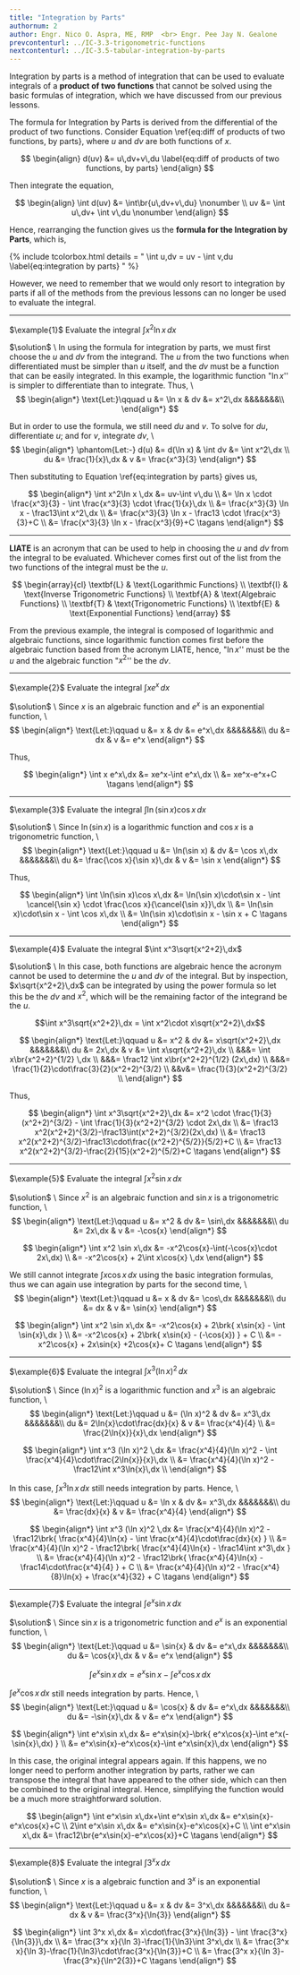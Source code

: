 ```yaml
---
title: "Integration by Parts"
authornum: 2
author: Engr. Nico O. Aspra, ME, RMP  <br> Engr. Pee Jay N. Gealone
prevcontenturl: ../IC-3.3-trigonometric-functions
nextcontenturl: ../IC-3.5-tabular-integration-by-parts
---
```




Integration by parts is a method of integration that can be used to evaluate integrals of a **product of two functions** that cannot be solved using the basic formulas of integration, which we have discussed from our previous lessons.

The formula for Integration by Parts is derived from the differential of the product of two functions. Consider Equation \ref{eq:diff of products of two functions, by parts}, where $u$ and $dv$ are both functions of $x$.

$$
\begin{align}
	d(uv) &= u\,dv+v\,du \label{eq:diff of products of two functions, by parts}
\end{align}
$$

Then integrate the equation,

$$
\begin{align}
	\int d(uv) &= \int\br{u\,dv+v\,du} \nonumber \\
	uv &= \int u\,dv+ \int v\,du \nonumber
\end{align}
$$

Hence, rearranging the function gives us the **formula for the Integration by Parts**, which is,

{% include tcolorbox.html
    details = "
        \int u\,dv = uv - \int v\,du
        \label{eq:integration by parts}
    "
%}

However, we need to remember that we would only resort to integration by parts if all of the methods from the previous lessons can no longer be used to evaluate the integral.



---
$\example{1}$
Evaluate the integral $\int x^2\ln x \,dx$

$\solution$ \\
In using the formula for integration by parts, we must first choose the $u$ and $dv$ from the integrand. The $u$ from the two functions when differentiated must be simpler than $u$ itself, and the $dv$ must be a function that can be easily integrated. In this example, the logarithmic function "$\ln x$'' is simpler to differentiate than to integrate. Thus, \\
$$
\begin{align*}
	\text{Let:}\qquad u &= \ln x &  dv &= x^2\,dx &&&&&&&\\
\end{align*}
$$

But in order to use the formula, we still need $du$ and $v$. To solve for $du$, differentiate $u$; and for $v$, integrate $dv$, \\
$$
\begin{align*}
	\phantom{Let:-} d(u) &= d(\ln x) &  \int dv &= \int x^2\,dx \\
	du &= \frac{1}{x}\,dx & v &= \frac{x^3}{3}
\end{align*}
$$

Then substituting to Equation \ref{eq:integration by parts} gives us,

$$
\begin{align*}
	\int x^2\ln x \,dx &= uv-\int v\,du \\
        &= \ln x \cdot \frac{x^3}{3} - \int \frac{x^3}{3} \cdot \frac{1}{x}\,dx \\
        &= \frac{x^3}{3} \ln x - \frac13\int x^2\,dx \\
        &= \frac{x^3}{3} \ln x - \frac13 \cdot \frac{x^3}{3}+C \\
        &= \frac{x^3}{3} \ln x - \frac{x^3}{9}+C		\tagans
\end{align*}
$$


---

**LIATE** is an acronym that can be used to help in choosing the $u$ and $dv$ from the integral to be evaluated. Whichever comes first out of the list from the two functions of the integral must be the $u$.

$$
\begin{array}{cl}
    \textbf{L} & \text{Logarithmic Functions} \\
    \textbf{I} & \text{Inverse Trigonometric Functions} \\
    \textbf{A} & \text{Algebraic Functions} \\
    \textbf{T} & \text{Trigonometric Functions} \\
    \textbf{E} & \text{Exponential Functions}
\end{array}
$$

From the previous example, the integral is composed of logarithmic and algebraic functions, since logarithmic function comes first before the algebraic function based from the acronym LIATE, hence, "$\ln x$'' must be the $u$ and the algebraic function "$x^2$'' be the $dv$.


---
$\example{2}$
Evaluate the integral $\int x e^x\,dx$

$\solution$ \\
Since $x$ is an algebraic function and $e^x$ is an exponential function, \\
$$
\begin{align*}
	\text{Let:}\qquad u &= x &  dv &= e^x\,dx &&&&&&&\\
	du &= dx & v &= e^x
\end{align*}
$$

Thus,

$$
\begin{align*}
	\int x e^x\,dx &= xe^x-\int e^x\,dx \\
	&= xe^x-e^x+C	\tagans
\end{align*}
$$




---
$\example{3}$
Evaluate the integral $\int \ln(\sin x)\cos x\,dx$

$\solution$ \\
Since $\ln(\sin x)$ is a logarithmic function and $\cos x$ is a trigonometric function, \\
$$
\begin{align*}
	\text{Let:}\qquad u &= \ln(\sin x) &  dv &= \cos x\,dx &&&&&&&\\
	du &= \frac{\cos x}{\sin x}\,dx & v &= \sin x
\end{align*}
$$

Thus,

$$
\begin{align*}
	\int \ln(\sin x)\cos x\,dx &= \ln(\sin x)\cdot\sin x - \int \cancel{\sin x} \cdot \frac{\cos x}{\cancel{\sin x}}\,dx \\
	&= \ln(\sin x)\cdot\sin x - \int \cos x\,dx \\
	&= \ln(\sin x)\cdot\sin x - \sin x + C		\tagans
\end{align*}
$$



---
$\example{4}$
Evaluate the integral $\int x^3\sqrt{x^2+2}\,dx$

$\solution$ \\
In this case, both functions are algebraic hence the acronym cannot be used to determine the $u$ and $dv$ of the integral. But by inspection, $x\sqrt{x^2+2}\,dx$ can be integrated by using the power formula so let this be the $dv$ and $x^2$, which will be the remaining factor of the integrand be the $u$.

$$\int x^3\sqrt{x^2+2}\,dx = \int x^2\cdot x\sqrt{x^2+2}\,dx$$

$$
\begin{align*}
	\text{Let:}\qquad u &= x^2 &  dv &= x\sqrt{x^2+2}\,dx &&&&&&&\\
	du &= 2x\,dx & v &= \int x\sqrt{x^2+2}\,dx \\
	&&&= \int x\br{x^2+2}^{1/2} \,dx \\
	&&&= \frac12 \int x\br{x^2+2}^{1/2} (2x\,dx) \\
	&&&= \frac{1}{2}\cdot\frac{3}{2}(x^2+2)^{3/2} \\
	&&v&= \frac{1}{3}(x^2+2)^{3/2} \\
\end{align*}
$$

Thus, 

$$
\begin{align*}
	\int x^3\sqrt{x^2+2}\,dx &= x^2 \cdot \frac{1}{3}(x^2+2)^{3/2} - \int \frac{1}{3}(x^2+2)^{3/2} \cdot 2x\,dx \\
	&= \frac13 x^2(x^2+2)^{3/2}-\frac13\int(x^2+2)^{3/2}(2x\,dx) \\
	&= \frac13 x^2(x^2+2)^{3/2}-\frac13\cdot\frac{(x^2+2)^{5/2}}{5/2}+C \\
	&= \frac13 x^2(x^2+2)^{3/2}-\frac{2}{15}(x^2+2)^{5/2}+C		\tagans
\end{align*}
$$



---
$\example{5}$
Evaluate the integral $\int x^2 \sin x \,dx$

$\solution$ \\
Since $x^2$ is an algebraic function and $\sin x$ is a trigonometric function, \\
$$
\begin{align*}
	\text{Let:}\qquad u &= x^2 &  dv &= \sin\,dx &&&&&&&\\
	du &= 2x\,dx & v &= -\cos{x}
\end{align*}
$$

$$
\begin{align*}
	\int x^2 \sin x\,dx &= -x^2\cos{x}-\int(-\cos{x}\cdot 2x\,dx) \\
	&= -x^2\cos{x} + 2\int x\cos{x} \,dx
\end{align*}
$$

We still cannot integrate $\int x\cos{x}\,dx$ using the basic integration formulas, thus we can again use integration by parts for the second time, \\
$$
\begin{align*}
	\text{Let:}\qquad u &= x &  dv &= \cos\,dx &&&&&&&\\
	du &= dx & v &= \sin{x}
\end{align*}
$$

$$
\begin{align*}
	\int x^2 \sin x\,dx &= -x^2\cos{x} + 2\brk{ x\sin{x} - \int \sin{x}\,dx } \\
	&= -x^2\cos{x} + 2\brk{ x\sin{x} - (-\cos{x}) } + C \\
	&= -x^2\cos{x} + 2x\sin{x} +2\cos{x}+ C		\tagans
\end{align*}
$$



---
$\example{6}$
Evaluate the integral $\int x^3 (\ln x)^2 \,dx$

$\solution$ \\
Since $(\ln x)^2$ is a logarithmic function and $x^3$ is an algebraic function, \\
$$
\begin{align*}
	\text{Let:}\qquad u &= (\ln x)^2 &  dv &= x^3\,dx &&&&&&&\\
	du &= 2\ln{x}\cdot\frac{dx}{x} & v &= \frac{x^4}{4} \\
	&= \frac{2\ln{x}}{x}\,dx
\end{align*}
$$

$$
\begin{align*}
	\int x^3 (\ln x)^2 \,dx &= \frac{x^4}{4}(\ln x)^2 - \int \frac{x^4}{4}\cdot\frac{2\ln{x}}{x}\,dx \\
	&= \frac{x^4}{4}(\ln x)^2 - \frac12\int x^3\ln{x}\,dx \\
\end{align*}
$$

In this case, $\int x^3\ln{x}\,dx$ still needs integration by parts. Hence, \\
$$
\begin{align*}
	\text{Let:}\qquad u &= \ln x &  dv &= x^3\,dx &&&&&&&\\
	du &= \frac{dx}{x} & v &= \frac{x^4}{4}
\end{align*}
$$

$$
\begin{align*}
	\int x^3 (\ln x)^2 \,dx &= \frac{x^4}{4}(\ln x)^2 - \frac12\brk{ \frac{x^4}{4}\ln{x} - \int \frac{x^4}{4}\cdot\frac{dx}{x} } \\
	&= \frac{x^4}{4}(\ln x)^2 - \frac12\brk{ \frac{x^4}{4}\ln{x} - \frac14\int x^3\,dx } \\
	&= \frac{x^4}{4}(\ln x)^2 - \frac12\brk{ \frac{x^4}{4}\ln{x} - \frac14\cdot\frac{x^4}{4} } + C \\
	&= \frac{x^4}{4}(\ln x)^2 - \frac{x^4}{8}\ln{x} + \frac{x^4}{32} + C		\tagans
\end{align*}
$$

---
$\example{7}$
Evaluate the integral $\int e^x\sin x\,dx$

$\solution$ \\
Since $\sin{x}$ is a trigonometric function and $e^x$ is an exponential function, \\
$$
\begin{align*}
	\text{Let:}\qquad u &= \sin{x} &  dv &= e^x\,dx &&&&&&&\\
	du &= \cos{x}\,dx & v &= e^x
\end{align*}
$$

$$\int e^x\sin x\,dx = e^x\sin{x}-\int e^x\cos{x}\,dx$$

$\int e^x\cos{x}\,dx$ still needs integration by parts. Hence, \\
$$
\begin{align*}
	\text{Let:}\qquad u &= \cos{x} &  dv &= e^x\,dx &&&&&&&\\
	du &= -\sin{x}\,dx & v &= e^x
\end{align*}
$$

$$
\begin{align*}
	\int e^x\sin x\,dx &= e^x\sin{x}-\brk{ e^x\cos{x}-\int e^x(-\sin{x}\,dx) } \\
	&= e^x\sin{x}-e^x\cos{x}-\int e^x\sin{x}\,dx 
\end{align*}
$$

In this case, the original integral appears again. If this happens, we no longer need to perform another integration by parts, rather we can transpose the integral that have appeared to the other side, which can then be combined to the original integral. Hence, simplifying the function would be a much more straightforward solution.

$$
\begin{align*}
\int e^x\sin x\,dx+\int e^x\sin x\,dx &= e^x\sin{x}-e^x\cos{x}+C \\
	2\int e^x\sin x\,dx &= e^x\sin{x}-e^x\cos{x}+C \\
	\int e^x\sin x\,dx &= \frac12\br{e^x\sin{x}-e^x\cos{x}}+C		\tagans
\end{align*}
$$



---
$\example{8}$
Evaluate the integral $\int 3^x x\,dx$

$\solution$ \\
Since $x$ is a algebraic function and $3^x$ is an exponential function, \\
$$
\begin{align*}
	\text{Let:}\qquad u &= x &  dv &= 3^x\,dx &&&&&&&\\
	du &= dx & v &= \frac{3^x}{\ln{3}}
\end{align*}
$$

$$
\begin{align*}
	\int 3^x x\,dx &= x\cdot\frac{3^x}{\ln{3}} - \int \frac{3^x}{\ln{3}}\,dx \\
	&= \frac{3^x x}{\ln 3}-\frac{1}{\ln3}\int 3^x\,dx \\
	&= \frac{3^x x}{\ln 3}-\frac{1}{\ln3}\cdot\frac{3^x}{\ln{3}}+C \\
	&= \frac{3^x x}{\ln 3}-\frac{3^x}{\ln^2{3}}+C		\tagans
\end{align*}
$$